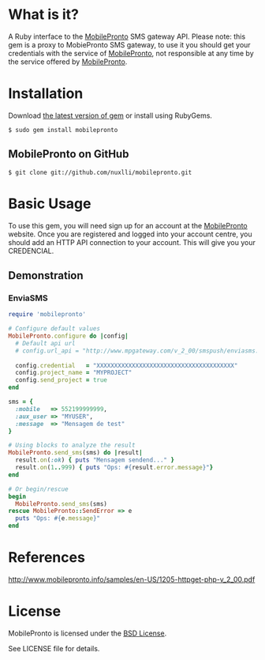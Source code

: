 # What is it?

A Ruby interface to the [MobilePronto](http://www.mobilepronto.org/) SMS gateway API.
Please note: this gem is a proxy to MobiePronto SMS gateway, to use it you should get your credentials with the service of [MobilePronto](http://www.mobilepronto.org/), not responsible at any time by the service offered by [MobilePronto](http://www.mobilepronto.org/).

# Installation

Download [the latest version of gem](http://rubygems.org/gems/mobilepronto) or install using RubyGems.

```shell
$ sudo gem install mobilepronto
```

## MobilePronto on GitHub

```shell
$ git clone git://github.com/nuxlli/mobilepronto.git
```

# Basic Usage

To use this gem, you will need sign up for an account at the [MobilePronto](http://www.mobilepronto.org/) website. 
Once you are registered and logged into your account centre, you should add 
an HTTP API connection to your account. This will give you your CREDENCIAL.

## Demonstration
### EnviaSMS

```ruby
require 'mobilepronto'

# Configure default values
MobilePronto.configure do |config|
  # Default api url
  # config.url_api = "http://www.mpgateway.com/v_2_00/smspush/enviasms.aspx"
  
  config.credential   = "XXXXXXXXXXXXXXXXXXXXXXXXXXXXXXXXXXXXXXX"
  config.project_name = "MYPROJECT"
  config.send_project = true
end

sms = {
  :mobile   => 552199999999,
  :aux_user => "MYUSER",
  :message  => "Mensagem de test"
}

# Using blocks to analyze the result
MobilePronto.send_sms(sms) do |result|
  result.on(:ok) { puts "Mensagem sendend..." }
  result.on(1..999) { puts "Ops: #{result.error.message}"}
end

# Or begin/rescue
begin
  MobilePronto.send_sms(sms)
rescue MobilePronto::SendError => e
  puts "Ops: #{e.message}"
end

```

# References

http://www.mobilepronto.info/samples/en-US/1205-httpget-php-v_2_00.pdf

# License

MobilePronto is licensed under the [BSD License](http://opensource.org/licenses/BSD-2-Clause).

See LICENSE file for details.
